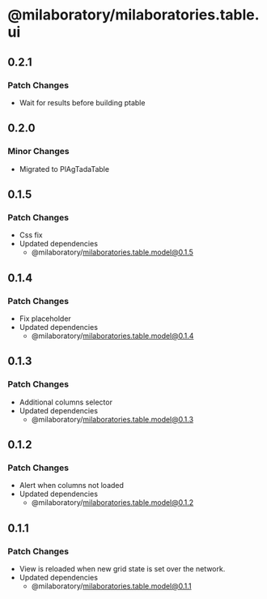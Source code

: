 # @milaboratory/milaboratories.table.ui

## 0.2.1

### Patch Changes

- Wait for results before building ptable

## 0.2.0

### Minor Changes

- Migrated to PlAgTadaTable

## 0.1.5

### Patch Changes

- Css fix
- Updated dependencies
  - @milaboratory/milaboratories.table.model@0.1.5

## 0.1.4

### Patch Changes

- Fix placeholder
- Updated dependencies
  - @milaboratory/milaboratories.table.model@0.1.4

## 0.1.3

### Patch Changes

- Additional columns selector
- Updated dependencies
  - @milaboratory/milaboratories.table.model@0.1.3

## 0.1.2

### Patch Changes

- Alert when columns not loaded
- Updated dependencies
  - @milaboratory/milaboratories.table.model@0.1.2

## 0.1.1

### Patch Changes

- View is reloaded when new grid state is set over the network.
- Updated dependencies
  - @milaboratory/milaboratories.table.model@0.1.1
